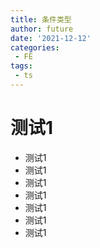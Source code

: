 ```yaml
---
title: 条件类型
author: future
date: '2021-12-12'
categories:
 - FE
tags:
 - ts
---
```


# 测试1

- 测试1
- 测试1
- 测试1
- 测试1
- 测试1
- 测试1
- 测试1
